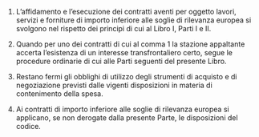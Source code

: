 1. L’affidamento e l’esecuzione dei contratti aventi per oggetto lavori, servizi e forniture di importo inferiore alle soglie di rilevanza europea si svolgono nel rispetto dei principi di cui al Libro I, Parti I e II.

2. Quando per uno dei contratti di cui al comma 1 la stazione appaltante accerta l’esistenza di un interesse transfrontaliero certo, segue le procedure ordinarie di cui alle Parti seguenti del presente Libro.

3. Restano fermi gli obblighi di utilizzo degli strumenti di acquisto e di negoziazione previsti dalle vigenti disposizioni in materia di contenimento della spesa.

4. Ai contratti di importo inferiore alle soglie di rilevanza europea si applicano, se non derogate dalla presente Parte, le disposizioni del codice.